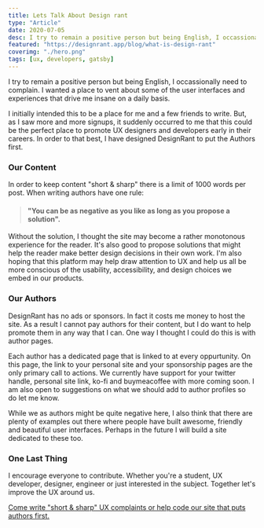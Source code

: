 ```yaml
---
title: Lets Talk About Design rant
type: "Article"
date: 2020-07-05
desc: I try to remain a positive person but being English, I occassionally need to complain. I wanted a place to vent about some of the user interfaces and experiences that drive me insane on a daily basis.
featured: "https://designrant.app/blog/what-is-design-rant"
coverimg: "./hero.png"
tags: [ux, developers, gatsby]
---
```


I try to remain a positive person but being English, I occassionally need to complain. I wanted a place to vent about some of the user interfaces and experiences that drive me insane on a daily basis. 

I initially intended this to be a place for me and a few friends to write. But, as I saw more and more signups, it suddenly occurred to me that this could be the perfect place to promote UX designers and developers early in their careers. In order to that best, I have designed DesignRant to put the Authors first.

### Our Content

In order to keep content "short & sharp" there is a limit of 1000 words per post. When writing authors have one rule:


> #### "You can be as negative as you like as long as you propose a solution".

Without the solution, I thought the site may become a rather monotonous experience for the reader. It's also good to propose solutions that might help the reader make better design decisions in their own work. I'm also hoping that this platform may help draw attention to UX and help us all be more conscious of the usability, accessibility, and design choices we embed in our products.

### Our Authors 

DesignRant has no ads or sponsors. In fact it costs me money to host the site. As a result I cannot pay authors for their content, but I do want to help promote them in any way that I can. One way I thought I could do this is with author pages.

Each author has a dedicated page that is linked to at every oppurtunity. On this page, the link to your personal site and your sponsorship pages are the only primary call to actions. We currently have support for your twitter handle, personal site link, ko-fi and buymeacoffee with more coming soon. I am also open to suggestions on what we should add to author profiles so do let me know.

While we as authors might be quite negative here, I also think that there are plenty of examples out there where people have built awesome, friendly and beautiful user interfaces. Perhaps in the future I will build a site dedicated to these too. 

### One Last Thing

I encourage everyone to contribute. Whether you're a student, UX developer, designer, engineer or just interested in the subject. Together let's improve the UX around us. 

[Come write "short & sharp" UX complaints or help code our site that puts authors first.](https://github.com/slarsendisney/designrant-app)

